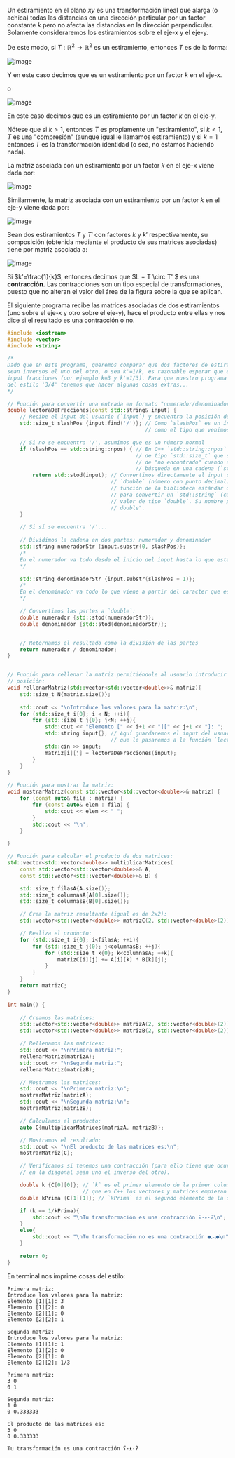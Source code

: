 Un estiramiento en el plano $xy$ es una transformación lineal que alarga (o achica) todas las distancias en una dirección particular por un factor constante $k$ pero no afecta las distancias en la dirección perpendicular. Solamente consideraremos los estiramientos sobre el eje-x y el eje-y.

De este modo, si $T:\mathbb{R}^2 \to \mathbb{R}^2$ es un estiramiento, entonces $T$ es de la forma:

![image](https://github.com/user-attachments/assets/7b3eb9d1-e7a5-4941-9b74-030fbb98a872)

Y en este caso decimos que es un estiramiento por un factor $k$ en el eje-x.

o 

![image](https://github.com/user-attachments/assets/bd3f31f5-e313-4434-bfeb-8a81ca14be3d)

En este caso decimos que es un estiramiento por un factor $k$ en el eje-y.

Nótese que si $k>1$, entonces $T$ es propiamente un "estiramiento", si $k<1$, $T$ es una "compresión" (aunque igual le llamamos estiramiento) y si $k=1$ entonces $T$ es la transformación identidad (o sea, no estamos haciendo nada).

La matriz asociada con un estiramiento por un factor $k$ en el eje-x viene dada por:

![image](https://github.com/user-attachments/assets/ffa9498c-d793-4fd2-b8a6-e38d5f1ed7ab)

Similarmente, la matriz asociada con un estiramiento por un factor $k$ en el eje-y viene dada por:

![image](https://github.com/user-attachments/assets/8c9336d9-c17c-4edd-858f-530436d83369)

Sean dos estiramientos $T$ y $T'$ con factores $k$ y $k'$ respectivamente, su composición (obtenida mediante el producto de sus matrices asociadas) tiene por matriz asociada a:

![image](https://github.com/user-attachments/assets/0f6f5968-a4e6-46ba-82d6-c01a79d30609)

Si $k'=\frac{1}{k}$, entonces decimos que $L = T \circ T' $ es una **contracción.** Las contracciones son un tipo especial de transformaciones, puesto que no alteran el valor del área de la figura sobre la que se aplican.

El siguiente programa recibe las matrices asociadas de dos estiramientos (uno sobre el eje-x y otro sobre el eje-y), hace el producto entre ellas y nos dice si el resultado es una contracción o no.
```c++
#include <iostream>
#include <vector>
#include <string>

/*
Dado que en este programa, queremos comparar que dos factores de estiramiento (k y k')
sean inversos el uno del otro, o sea k'=1/k, es razonable esperar que el usuario de por
input fracciones (por ejemplo k=3 y k'=1/3). Para que nuestro programa pueda leer cosas 
del estilo '3/4' tenemos que hacer algunas cosas extras...
*/

// Función para convertir una entrada en formato "numerador/denominador" a `double`
double lectoraDeFracciones(const std::string& input) {
    // Recibe el input del usuario (`input`) y encuentra la posición del caracter `/`
    std::size_t slashPos {input.find('/')}; // Como `slashPos` es un índice, lo definimos
                                            // como el tipo que venimos usando para índices.

    // Si no se encuentra '/', asumimos que es un número normal
    if (slashPos == std::string::npos) { // En C++ `std::string::npos``es un valor especial 
                                         // de tipo `std::size_t` que se usa como indicador
                                         // de "no encontrado" cuando se utiliza en una
                                         // búsqueda en una cadena (`std::string`).
        return std::stod(input); // Convertimos directamente el input del usuario en un tipo
                                 // `double` (número con punto decimal). `std::stood` es una 
                                 // función de la biblioteca estándar de C++ que se utiliza 
                                 // para convertir un `std::string` (cadena de texto) en un
                                 // valor de tipo `double`. Su nombre proviene de "string to
                                 // double".
    }

    // Si sí se encuentra '/'...
    
    // Dividimos la cadena en dos partes: numerador y denominador
    std::string numeradorStr {input.substr(0, slashPos)};
    /*
    En el numerador va todo desde el inicio del input hasta lo que está antes de '/'.
    */

    std::string denominadorStr {input.substr(slashPos + 1)}; 
    /*
    En el denominador va todo lo que viene a partir del caracter que está después de '/'.
    */

    // Convertimos las partes a `double`:
    double numerador {std::stod(numeradorStr)};
    double denominador {std::stod(denominadorStr)};


    // Retornamos el resultado como la división de las partes
    return numerador / denominador;
}    


// Función para rellenar la matriz permitiéndole al usuario introducir los valores de cada
// posición:
void rellenarMatriz(std::vector<std::vector<double>>& matriz){
    std::size_t N{matriz.size()}; 
    
    std::cout << "\nIntroduce los valores para la matriz:\n";
    for (std::size_t i{0}; i < N; ++i){
        for (std::size_t j{0}; j<N; ++j){
            std::cout << "Elemento [" << i+1 << "][" << j+1 << "]: ";
            std::string input{}; // Aquí guardaremos el input del usuario como un string 
                                 // que le pasaremos a la función `lectoraDeFracciones`.
            std::cin >> input;
            matriz[i][j] = lectoraDeFracciones(input);
        }
    } 
}

// Función para mostrar la matriz:
void mostrarMatriz(const std::vector<std::vector<double>>& matriz) {
    for (const auto& fila : matriz) {
        for (const auto& elem : fila) {
            std::cout << elem << " ";
        }
        std::cout << '\n';
    }

}

// Función para calcular el producto de dos matrices:
std::vector<std::vector<double>> multiplicarMatrices(
    const std::vector<std::vector<double>>& A,
    const std::vector<std::vector<double>>& B) {

    std::size_t filasA{A.size()};
    std::size_t columnasA{A[0].size()};
    std::size_t columnasB{B[0].size()};

    // Crea la matriz resultante (igual es de 2x2):
    std::vector<std::vector<double>> matrizC(2, std::vector<double>(2));

    // Realiza el producto:
    for (std::size_t i{0}; i<filasA; ++i){
        for (std::size_t j{0}; j<columnasB; ++j){
            for (std::size_t k{0}; k<columnasA; ++k){
                matrizC[i][j] += A[i][k] * B[k][j];
            }
        }
    }
    return matrizC;
}

int main() { 
    
    // Creamos las matrices:
    std::vector<std::vector<double>> matrizA(2, std::vector<double>(2));
    std::vector<std::vector<double>> matrizB(2, std::vector<double>(2));

    // Rellenamos las matrices:
    std::cout << "\nPrimera matriz:";
    rellenarMatriz(matrizA);
    std::cout << "\nSegunda matriz:";
    rellenarMatriz(matrizB);

    // Mostramos las matrices:
    std::cout << "\nPrimera matriz:\n";
    mostrarMatriz(matrizA);
    std::cout << "\nSegunda matriz:\n";
    mostrarMatriz(matrizB);

    // Calculamos el producto:
    auto C{multiplicarMatrices(matrizA, matrizB)};

    // Mostramos el resultado:
    std::cout << "\nEl producto de las matrices es:\n";
    mostrarMatriz(C);

    // Verificamos si tenemos una contracción (para ello tiene que ocurrir que los valores 
    // en la diagonal sean uno el inverso del otro).

    double k {C[0][0]}; // `k` es el primer elemento de la primer columna de `C` (recordemos 
                        // que en C++ los vectores y matrices empiezan sus índices en 0).
    double kPrima {C[1][1]}; // `kPrima` es el segundo elemento de la segunda columna de `C`.

    if (k == 1/kPrima){
        std::cout << "\nTu transformación es una contracción ʕ·ᴥ·ʔ\n";
    }
    else{
        std::cout << "\nTu transformación no es una contracción ●︿●\n";
    }

    return 0;
}
```
En terminal nos imprime cosas del estilo:
```
Primera matriz:
Introduce los valores para la matriz:
Elemento [1][1]: 3
Elemento [1][2]: 0
Elemento [2][1]: 0
Elemento [2][2]: 1

Segunda matriz:
Introduce los valores para la matriz:
Elemento [1][1]: 1
Elemento [1][2]: 0
Elemento [2][1]: 0
Elemento [2][2]: 1/3

Primera matriz:
3 0
0 1

Segunda matriz:
1 0
0 0.333333

El producto de las matrices es:
3 0
0 0.333333

Tu transformación es una contracción ʕ·ᴥ·ʔ
```

